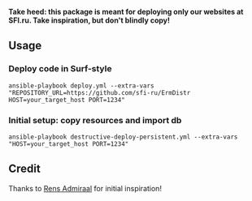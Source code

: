 **Take heed: this package is meant for deploying only our websites at SFI.ru. Take inspiration, but don't blindly copy!**

## Usage

### Deploy code in Surf-style

`ansible-playbook deploy.yml --extra-vars "REPOSITORY_URL=https://github.com/sfi-ru/ErmDistr HOST=your_target_host PORT=1234"`

### Initial setup: copy resources and import db

`ansible-playbook destructive-deploy-persistent.yml --extra-vars "HOST=your_target_host PORT=1234"`

## Credit

Thanks to [Rens Admiraal](https://www.simplyadmire.com/) for initial inspiration!
